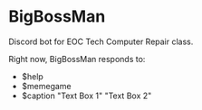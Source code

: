 # BigBossMan

Discord bot for EOC Tech Computer Repair class.

Right now, BigBossMan responds to:
- $help
- $memegame
- $caption "Text Box 1" "Text Box 2"